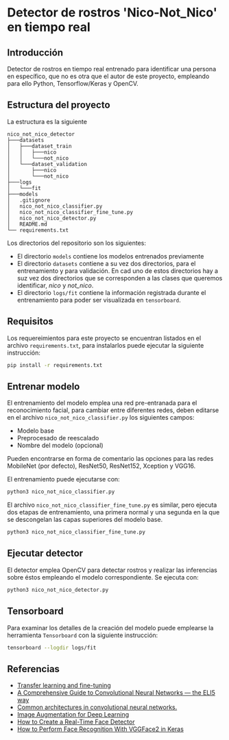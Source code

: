 # Detector de rostros 'Nico-Not_Nico' en tiempo real

## Introducción
Detector de rostros en tiempo real entrenado para identificar una persona en específico, que no es otra que el autor de este proyecto, empleando para ello Python, Tensorflow/Keras y OpenCV.

## Estructura del proyecto

La estructura es la siguiente

```
nico_not_nico_detector
├───datasets
│   ├───dataset_train
│   │   ├───nico 
│   │   └───not_nico  
│   └───dataset_validation
│       ├───nico      
│       └───not_nico 
├───logs
│   └───fit
├───models
│   .gitignore
│   nico_not_nico_classifier.py
│   nico_not_nico_classifier_fine_tune.py
│   nico_not_nico_detector.py
│   README.md
└── requirements.txt
```

Los directorios del repositorio son los siguientes:
- El directorio `models` contiene los modelos entrenados previamente
- El directorio `datasets` contiene a su vez dos directorios, para el entrenamiento y para validación. En cad uno de estos directorios hay a suz vez dos directorios que se corresponden a las clases que queremos identificar, *nico* y *not_nico*.
- El directorio `logs/fit` contiene la información registrada durante el entrenamiento para poder ser visualizada en `tensorboard`.

## Requisitos
Los requereimientos para este proyecto se encuentran listados en el archivo ```requirements.txt```, para instalarlos puede ejecutar la siguiente instrucción:

```sh
pip install -r requirements.txt
```

## Entrenar modelo
El entrenamiento del modelo emplea una red pre-entranada para el reconocimiento facial, para cambiar entre diferentes redes, deben editarse en el archivo ```nico_not_nico_classifier.py``` los siguientes campos:
- Modelo base
- Preprocesado de reescalado
- Nombre del modelo (opcional)

Pueden encontrarse en forma de comentario las opciones para las redes MobileNet (por defecto), ResNet50, ResNet152, Xception y VGG16.

El entrenamiento puede ejecutarse con:
```sh
python3 nico_not_nico_classifier.py
```

El archivo ```nico_not_nico_classifier_fine_tune.py``` es similar, pero ejecuta dos etapas de entrenamiento, una primera normal y una segunda en la que se descongelan las capas superiores del modelo base.

```sh
python3 nico_not_nico_classifier_fine_tune.py
```

## Ejecutar detector
El detector emplea OpenCV para detectar rostros y realizar las inferencias sobre éstos empleando el modelo correspondiente. Se ejecuta con:
```sh
python3 nico_not_nico_detector.py
```  

## Tensorboard
Para examinar los detalles de la creación del modelo puede emplearse la herramienta ``Tensorboard`` con la siguiente instrucción:
```sh
tensorboard --logdir logs/fit
```

## Referencias
- [Transfer learning and fine-tuning](https://www.tensorflow.org/tutorials/images/transfer_learning)
- [A Comprehensive Guide to Convolutional Neural Networks — the ELI5 way](https://towardsdatascience.com/a-comprehensive-guide-to-convolutional-neural-networks-the-eli5-way-3bd2b1164a53)
- [Common architectures in convolutional neural networks.](https://www.jeremyjordan.me/convnet-architectures/)
- [Image Augmentation for Deep Learning](https://towardsdatascience.com/image-augmentation-for-deep-learning-histogram-equalization-a71387f609b2)
- [How to Create a Real-Time Face Detector](https://towardsdatascience.com/how-to-create-real-time-face-detector-ff0e1f81925f)
- [How to Perform Face Recognition With VGGFace2 in Keras](https://machinelearningmastery.com/how-to-perform-face-recognition-with-vggface2-convolutional-neural-network-in-keras/)